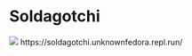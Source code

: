 # Soldagotchi
<img src="https://raw.githubusercontent.com/unknownFedora/Soldagotchi/master/demo2.png" />
https://soldagotchi.unknownfedora.repl.run/
